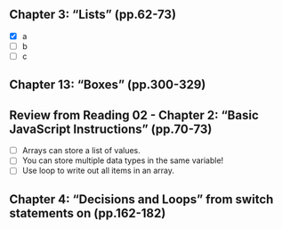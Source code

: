 ## Chapter 3: “Lists” (pp.62-73)

- [x] a
- [ ] b
- [ ] c

## Chapter 13: “Boxes” (pp.300-329)

## Review from Reading 02 - Chapter 2: “Basic JavaScript Instructions” (pp.70-73)

- [ ] Arrays can store a list of values.
- [ ] You can store multiple data types in the same variable!
- [ ] Use loop to write out all items in an array.

## Chapter 4: “Decisions and Loops” from switch statements on (pp.162-182)
